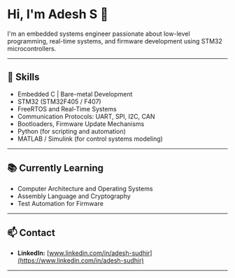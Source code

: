 # Hi, I'm Adesh S 👋

I'm an embedded systems engineer passionate about low-level programming, real-time systems, and firmware development using STM32 microcontrollers.

---

## 🔧 Skills

- Embedded C | Bare-metal Development  
- STM32 (STM32F405 / F407)  
- FreeRTOS and Real-Time Systems  
- Communication Protocols: UART, SPI, I2C, CAN  
- Bootloaders, Firmware Update Mechanisms  
- Python (for scripting and automation)  
- MATLAB / Simulink (for control systems modeling)

---

## 📚 Currently Learning

- Computer Architecture and Operating Systems  
- Assembly Language and Cryptography  
- Test Automation for Firmware  

---

## 📫 Contact

- **LinkedIn:** [www.linkedin.com/in/adesh-sudhir](https://www.linkedin.com/in/adesh-sudhir)

---

